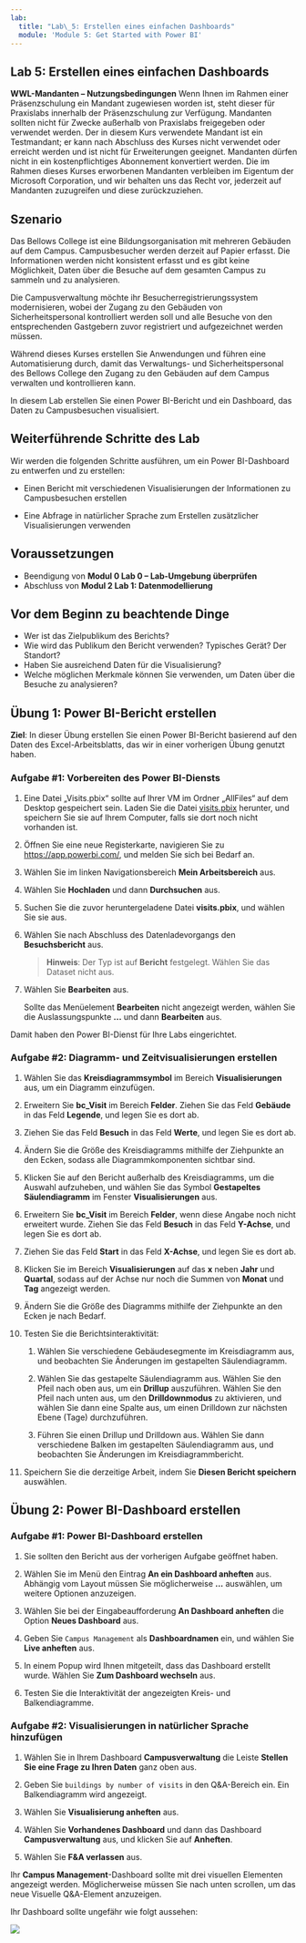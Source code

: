 ```yaml
---
lab:
  title: "Lab\_5: Erstellen eines einfachen Dashboards"
  module: 'Module 5: Get Started with Power BI'
---
```


## Lab 5: Erstellen eines einfachen Dashboards

**WWL-Mandanten – Nutzungsbedingungen** Wenn Ihnen im Rahmen einer Präsenzschulung ein Mandant zugewiesen worden ist, steht dieser für Praxislabs innerhalb der Präsenzschulung zur Verfügung. Mandanten sollten nicht für Zwecke außerhalb von Praxislabs freigegeben oder verwendet werden. Der in diesem Kurs verwendete Mandant ist ein Testmandant; er kann nach Abschluss des Kurses nicht verwendet oder erreicht werden und ist nicht für Erweiterungen geeignet. Mandanten dürfen nicht in ein kostenpflichtiges Abonnement konvertiert werden. Die im Rahmen dieses Kurses erworbenen Mandanten verbleiben im Eigentum der Microsoft Corporation, und wir behalten uns das Recht vor, jederzeit auf Mandanten zuzugreifen und diese zurückzuziehen. 

## Szenario

Das Bellows College ist eine Bildungsorganisation mit mehreren Gebäuden auf dem Campus. Campusbesucher werden derzeit auf Papier erfasst. Die Informationen werden nicht konsistent erfasst und es gibt keine Möglichkeit, Daten über die Besuche auf dem gesamten Campus zu sammeln und zu analysieren.

Die Campusverwaltung möchte ihr Besucherregistrierungssystem modernisieren, wobei der Zugang zu den Gebäuden von Sicherheitspersonal kontrolliert werden soll und alle Besuche von den entsprechenden Gastgebern zuvor registriert und aufgezeichnet werden müssen.

Während dieses Kurses erstellen Sie Anwendungen und führen eine Automatisierung durch, damit das Verwaltungs- und Sicherheitspersonal des Bellows College den Zugang zu den Gebäuden auf dem Campus verwalten und kontrollieren kann.

In diesem Lab erstellen Sie einen Power BI-Bericht und ein Dashboard, das Daten zu Campusbesuchen visualisiert.

## Weiterführende Schritte des Lab

Wir werden die folgenden Schritte ausführen, um ein Power BI-Dashboard zu entwerfen und zu erstellen:

-   Einen Bericht mit verschiedenen Visualisierungen der Informationen zu Campusbesuchen erstellen

-   Eine Abfrage in natürlicher Sprache zum Erstellen zusätzlicher Visualisierungen verwenden

## Voraussetzungen

- Beendigung von **Modul 0 Lab 0 – Lab-Umgebung überprüfen**
- Abschluss von **Modul 2 Lab 1: Datenmodellierung**

## Vor dem Beginn zu beachtende Dinge

-   Wer ist das Zielpublikum des Berichts?
-   Wie wird das Publikum den Bericht verwenden? Typisches Gerät? Der Standort?
-   Haben Sie ausreichend Daten für die Visualisierung?
-   Welche möglichen Merkmale können Sie verwenden, um Daten über die Besuche zu analysieren?

## Übung 1: Power BI-Bericht erstellen

**Ziel**: In dieser Übung erstellen Sie einen Power BI-Bericht basierend auf den Daten des Excel-Arbeitsblatts, das wir in einer vorherigen Übung genutzt haben.

### Aufgabe \#1: Vorbereiten des Power BI-Diensts

1.  Eine Datei „Visits.pbix“ sollte auf Ihrer VM im Ordner „AllFiles“ auf dem Desktop gespeichert sein. Laden Sie die Datei [visits.pbix](https://github.com/MicrosoftLearning/PL-900-Microsoft-Power-Platform-Fundamentals/raw/master/Allfiles/visits.pbix) herunter, und speichern Sie sie auf Ihrem Computer, falls sie dort noch nicht vorhanden ist.

2.  Öffnen Sie eine neue Registerkarte, navigieren Sie zu <https://app.powerbi.com/>, und melden Sie sich bei Bedarf an.

3.  Wählen Sie im linken Navigationsbereich **Mein Arbeitsbereich** aus.

5.  Wählen Sie **Hochladen** und dann **Durchsuchen** aus.

6.  Suchen Sie die zuvor heruntergeladene Datei **visits.pbix**, und wählen Sie sie aus. 

7.  Wählen Sie nach Abschluss des Datenladevorgangs den **Besuchsbericht** aus.

    > **Hinweis**: Der Typ ist auf **Bericht** festgelegt. Wählen Sie das Dataset nicht aus.

8.  Wählen Sie **Bearbeiten** aus. 

    Sollte das Menüelement **Bearbeiten** nicht angezeigt werden, wählen Sie die Auslassungspunkte **...** und dann **Bearbeiten** aus.

Damit haben den Power BI-Dienst für Ihre Labs eingerichtet.


### Aufgabe \#2: Diagramm- und Zeitvisualisierungen erstellen

1.  Wählen Sie das **Kreisdiagrammsymbol** im Bereich **Visualisierungen** aus, um ein Diagramm einzufügen.

2.  Erweitern Sie **bc_Visit** im Bereich **Felder**. Ziehen Sie das Feld **Gebäude** in das Feld **Legende**, und legen Sie es dort ab.

3.  Ziehen Sie das Feld **Besuch** in das Feld **Werte**, und legen Sie es dort ab.

4.  Ändern Sie die Größe des Kreisdiagramms mithilfe der Ziehpunkte an den Ecken, sodass alle Diagrammkomponenten sichtbar sind.

5.  Klicken Sie auf den Bericht außerhalb des Kreisdiagramms, um die Auswahl aufzuheben, und wählen Sie das Symbol **Gestapeltes Säulendiagramm** im Fenster **Visualisierungen** aus.

6.  Erweitern Sie **bc_Visit** im Bereich **Felder**, wenn diese Angabe noch nicht erweitert wurde. Ziehen Sie das Feld **Besuch** in das Feld **Y-Achse**, und legen Sie es dort ab.

7.  Ziehen Sie das Feld **Start** in das Feld **X-Achse**, und legen Sie es dort ab.

8.  Klicken Sie im Bereich **Visualisierungen** auf das **x** neben **Jahr** und **Quartal**, sodass auf der Achse nur noch die Summen von **Monat** und **Tag** angezeigt werden.

9.  Ändern Sie die Größe des Diagramms mithilfe der Ziehpunkte an den Ecken je nach Bedarf.

10. Testen Sie die Berichtsinteraktivität:

    1.  Wählen Sie verschiedene Gebäudesegmente im Kreisdiagramm aus, und beobachten Sie Änderungen im gestapelten Säulendiagramm.

    2.  Wählen Sie das gestapelte Säulendiagramm aus. Wählen Sie den Pfeil nach oben aus, um ein **Drillup** auszuführen. Wählen Sie den Pfeil nach unten aus, um den **Drilldownmodus** zu aktivieren, und wählen Sie dann eine Spalte aus, um einen Drilldown zur nächsten Ebene (Tage) durchzuführen.

    3.  Führen Sie einen Drillup und Drilldown aus. Wählen Sie dann verschiedene Balken im gestapelten Säulendiagramm aus, und beobachten Sie Änderungen im Kreisdiagrammbericht.

11. Speichern Sie die derzeitige Arbeit, indem Sie **Diesen Bericht speichern** auswählen.


## Übung 2: Power BI-Dashboard erstellen

### Aufgabe \#1: Power BI-Dashboard erstellen

1.  Sie sollten den Bericht aus der vorherigen Aufgabe geöffnet haben.

2.  Wählen Sie im Menü den Eintrag **An ein Dashboard anheften** aus. Abhängig vom Layout müssen Sie möglicherweise **...** auswählen, um weitere Optionen anzuzeigen.

3.  Wählen Sie bei der Eingabeaufforderung **An Dashboard anheften** die Option **Neues Dashboard** aus.

4.  Geben Sie `Campus Management` als **Dashboardnamen** ein, und wählen Sie **Live anheften** aus.

5.  In einem Popup wird Ihnen mitgeteilt, dass das Dashboard erstellt wurde. Wählen Sie **Zum Dashboard wechseln** aus.

6.  Testen Sie die Interaktivität der angezeigten Kreis- und Balkendiagramme.


### Aufgabe \#2: Visualisierungen in natürlicher Sprache hinzufügen

1.  Wählen Sie in Ihrem Dashboard **Campusverwaltung** die Leiste **Stellen Sie eine Frage zu Ihren Daten** ganz oben aus.

2.  Geben Sie `buildings by number of visits` in den Q&A-Bereich ein. Ein Balkendiagramm wird angezeigt.

3.  Wählen Sie **Visualisierung anheften** aus.

4.  Wählen Sie **Vorhandenes Dashboard** und dann das Dashboard **Campusverwaltung** aus, und klicken Sie auf **Anheften**.

5.  Wählen Sie **F&A verlassen** aus.

Ihr **Campus Management**-Dashboard sollte mit drei visuellen Elementen angezeigt werden. Möglicherweise müssen Sie nach unten scrollen, um das neue Visuelle Q&A-Element anzuzeigen.

Ihr Dashboard sollte ungefähr wie folgt aussehen:

![](media/5-powerbi-result.png)
